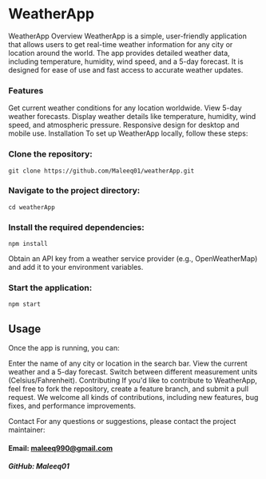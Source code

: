 # WeatherApp
WeatherApp
Overview
WeatherApp is a simple, user-friendly application that allows users to get real-time weather information for any city or location around the world. The app provides detailed weather data, including temperature, humidity, wind speed, and a 5-day forecast. It is designed for ease of use and fast access to accurate weather updates.

### Features
Get current weather conditions for any location worldwide.
View 5-day weather forecasts.
Display weather details like temperature, humidity, wind speed, and atmospheric pressure.
Responsive design for desktop and mobile use.
Installation
To set up WeatherApp locally, follow these steps:

### Clone the repository:
```git clone https://github.com/Maleeq01/weatherApp.git```

### Navigate to the project directory:
```cd weatherApp```

### Install the required dependencies:
```npm install```

Obtain an API key from a weather service provider (e.g., OpenWeatherMap) and add it to your environment variables.

### Start the application:
```npm start```

## Usage
Once the app is running, you can:

Enter the name of any city or location in the search bar.
View the current weather and a 5-day forecast.
Switch between different measurement units (Celsius/Fahrenheit).
Contributing
If you'd like to contribute to WeatherApp, feel free to fork the repository, create a feature branch, and submit a pull request. We welcome all kinds of contributions, including new features, bug fixes, and performance improvements.


Contact
For any questions or suggestions, please contact the project maintainer:

#### Email: maleeq990@gmail.com
##### GitHub: Maleeq01
